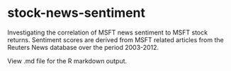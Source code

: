 # stock-news-sentiment
Investigating the correlation of MSFT news sentiment to MSFT stock returns. Sentiment scores are derived from MSFT related articles from the Reuters News database over the period 2003-2012.


View .md file for the R markdown output.
